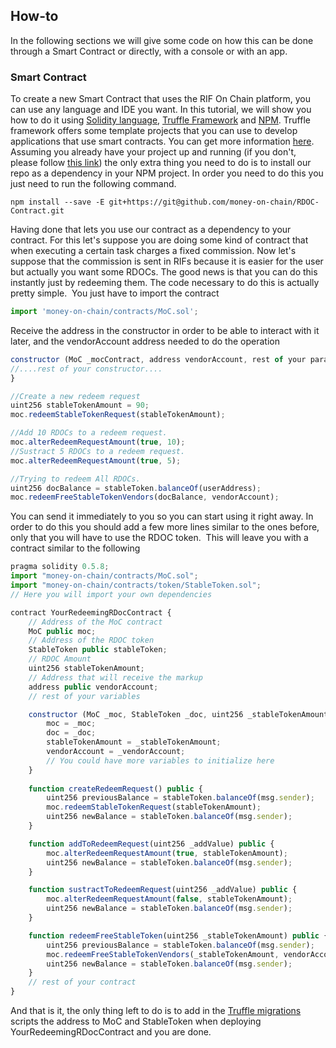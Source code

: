 ## How-to

In the following sections we will give some code on how this can be done through a Smart Contract or directly, with a console or with an app.
​

### Smart Contract​

To create a new Smart Contract that uses the RIF On Chain platform, you can use any language and IDE you want. In this tutorial, we will show you how to do it using [Solidity language](https://solidity.readthedocs.io/en/v0.5.8/), [Truffle Framework](https://www.trufflesuite.com/) and [NPM](https://www.npmjs.com/).
Truffle framework offers some template projects that you can use to develop applications that use smart contracts. You can get more information [here](https://www.trufflesuite.com/boxes).
Assuming you already have your project up and running (if you don't, please follow [this link](../rationale/getting-started.md)) the only extra thing you need to do is to install our repo as a dependency in your NPM project. In order you need to do this you just need to run the following command.
​

```
npm install --save -E git+https://git@github.com/money-on-chain/RDOC-Contract.git
```

Having done that lets you use our contract as a dependency to your contract. For this let's suppose you are doing some kind of contract that when executing a certain task charges a fixed commission. Now let's suppose that the commission is sent in RIFs because it is easier for the user but actually you want some RDOCs. The good news is that you can do this instantly just by redeeming them. The code necessary to do this is actually pretty simple.
​
You just have to import the contract
​

```js
import 'money-on-chain/contracts/MoC.sol';
```

Receive the address in the constructor in order to be able to interact with it later, and the vendorAccount address needed to do the operation

```js
constructor (MoC _mocContract, address vendorAccount, rest of your params...) {
//....rest of your constructor....
}
```

```js
//Create a new redeem request
uint256 stableTokenAmount = 90;
moc.redeemStableTokenRequest(stableTokenAmount);
```

```js
//Add 10 RDOCs to a redeem request.
moc.alterRedeemRequestAmount(true, 10);
//Sustract 5 RDOCs to a redeem request.
moc.alterRedeemRequestAmount(true, 5);
```

```js
//Trying to redeem All RDOCs.
uint256 docBalance = stableToken.balanceOf(userAddress);
moc.redeemFreeStableTokenVendors(docBalance, vendorAccount);
```

You can send it immediately to you so you can start using it right away. In order to do this you should add a few more lines similar to the ones before, only that you will have to use the RDOC token.
​
This will leave you with a contract similar to the following
​​

```js
pragma solidity 0.5.8;
import "money-on-chain/contracts/MoC.sol";
import "money-on-chain/contracts/token/StableToken.sol";
// Here you will import your own dependencies

contract YourRedeemingRDocContract {
    // Address of the MoC contract
    MoC public moc;
    // Address of the RDOC token
    StableToken public stableToken;
    // RDOC Amount
    uint256 stableTokenAmount;
    // Address that will receive the markup
    address public vendorAccount;
    // rest of your variables

    constructor (MoC _moc, StableToken _doc, uint256 _stableTokenAmount, address _vendorAccount) public {
        moc = _moc;
        doc = _doc;
        stableTokenAmount = _stableTokenAmount;
        vendorAccount = _vendorAccount;
        // You could have more variables to initialize here
    }
​
    function createRedeemRequest() public {
        uint256 previousBalance = stableToken.balanceOf(msg.sender);
        moc.redeemStableTokenRequest(stableTokenAmount);
        uint256 newBalance = stableToken.balanceOf(msg.sender);
    }

    function addToRedeemRequest(uint256 _addValue) public {
        moc.alterRedeemRequestAmount(true, stableTokenAmount);
        uint256 newBalance = stableToken.balanceOf(msg.sender);
    }

    function sustractToRedeemRequest(uint256 _addValue) public {
        moc.alterRedeemRequestAmount(false, stableTokenAmount);
        uint256 newBalance = stableToken.balanceOf(msg.sender);
    }

    function redeemFreeStableToken(uint256 _stableTokenAmount) public {
        uint256 previousBalance = stableToken.balanceOf(msg.sender);
        moc.redeemFreeStableTokenVendors(_stableTokenAmount, vendorAccount);
        uint256 newBalance = stableToken.balanceOf(msg.sender);
    }
    // rest of your contract
}​
```

And that is it, the only thing left to do is to add in the [Truffle migrations](https://www.trufflesuite.com/docs/truffle/getting-started/running-migrations) scripts the address to MoC and StableToken when deploying YourRedeemingRDocContract and you are done.

